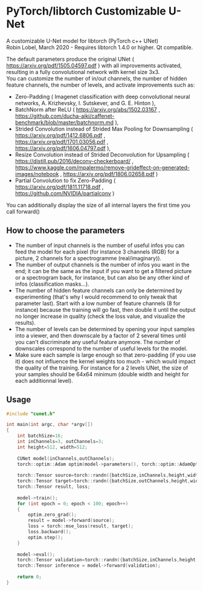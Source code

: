 # PyTorch/libtorch Customizable U-Net  
A customizable U-Net model for libtorch (PyTorch c++ UNet)  
Robin Lobel, March 2020 - Requires libtorch 1.4.0 or higher. Qt compatible.

The default parameters produce the original UNet ( https://arxiv.org/pdf/1505.04597.pdf ) with all improvements activated, resulting in a fully convolutional network with kernel size 3x3.  
You can customize the number of in/out channels, the number of hidden feature channels, the number of levels, and activate improvements such as:
* Zero-Padding ( Imagenet classification with deep convolutional neural networks, A. Krizhevsky, I. Sutskever, and G. E. Hinton ),
* BatchNorm after ReLU ( https://arxiv.org/abs/1502.03167 , https://github.com/ducha-aiki/caffenet-benchmark/blob/master/batchnorm.md ),
* Strided Convolution instead of Strided Max Pooling for Downsampling ( https://arxiv.org/pdf/1412.6806.pdf , https://arxiv.org/pdf/1701.03056.pdf , https://arxiv.org/pdf/1606.04797.pdf ),
* Resize Convolution instead of Strided Deconvolution for Upsampling ( https://distill.pub/2016/deconv-checkerboard/ , https://www.kaggle.com/mpalermo/remove-grideffect-on-generated-images/notebook , https://arxiv.org/pdf/1806.02658.pdf )
* Partial Convolution to fix Zero-Padding ( https://arxiv.org/pdf/1811.11718.pdf , https://github.com/NVIDIA/partialconv )

You can additionally display the size of all internal layers the first time you call forward()

## How to choose the parameters

* The number of input channels is the number of useful infos you can feed the model for each pixel (for instance 3 channels (RGB) for a picture, 2 channels for a spectrogramme (real/imaginary)).
* The number of output channels is the number of infos you want in the end; it can be the same as the input if you want to get a filtered picture or a spectrogram back, for instance, but can also be any other kind of infos (classification masks...).
* The number of hidden feature channels can only be determined by experimenting (that's why I would recommend to only tweak that parameter last). Start with a low number of feature channels (8 for instance) because the training will go fast, then double it until the output no longer increase in quality (check the loss value, and visualize the results).
* The number of levels can be determined by opening your input samples into a viewer, and then downscale by a factor of 2 several times until you can't discriminate any useful feature anymore. The number of downscales correspond to the number of useful levels for the model.
* Make sure each sample is large enough so that zero-padding (if you use it) does not influence the kernel weights too much - which would impact the quality of the training. For instance for a 2 levels UNet, the size of your samples should be 64x64 minimum (double width and height for each additionnal level).

## Usage

```c++
#include "cunet.h"

int main(int argc, char *argv[])
{
    int batchSize=16;
    int inChannels=3, outChannels=3;
    int height=512, width=512;
    
    CUNet model(inChannels,outChannels);
    torch::optim::Adam optim(model->parameters(), torch::optim::AdamOptions(1e-3));
    
    torch::Tensor source=torch::randn({batchSize,inChannels,height,width});
    torch::Tensor target=torch::randn({batchSize,outChannels,height,width});
    torch::Tensor result, loss;
    
    model->train();
    for (int epoch = 0; epoch < 100; epoch++)
    {
        optim.zero_grad();
        result = model->forward(source);
        loss = torch::mse_loss(result, target);
        loss.backward();
        optim.step();
    }
    
    model->eval();
    torch::Tensor validation=torch::randn({batchSize,inChannels,height,width});
    torch::Tensor inference = model->forward(validation);
    
    return 0;
}
```
